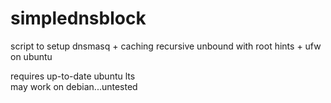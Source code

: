 # simplednsblock
script to setup dnsmasq + caching recursive unbound with root hints + ufw on ubuntu

requires up-to-date ubuntu lts <br>
may work on debian...untested
